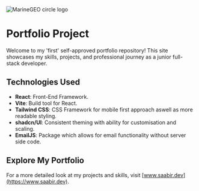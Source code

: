 <img src="https://waltibmozphnocxzjzxf.supabase.co/storage/v1/object/public/personal/SAABIR.DEV.png" alt="MarineGEO circle logo" />

# Portfolio Project

Welcome to my 'first' self-approved portfolio repository! This site showcases my skills, projects, and professional journey as a junior full-stack developer.

## Technologies Used

- **React**: Front-End Framework.
- **Vite**: Build tool for React.
- **Tailwind CSS**: CSS Framework for mobile first approach aswell as more readable styling.
- **shadcn/UI**: Consistent theming with ability for customisation and scaling.
- **EmailJS**: Package which allows for email functionality without server side code.

## Explore My Portfolio

For a more detailed look at my projects and skills, visit [www.saabir.dev](https://www.saabir.dev).
